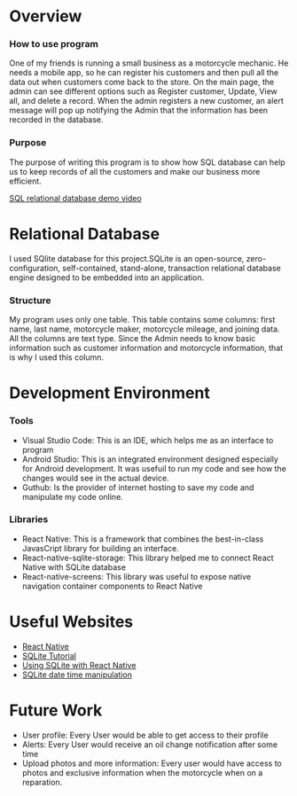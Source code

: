 # Overview


### How to use program

One of my friends is running a small business as a motorcycle mechanic. He needs a mobile app, so he can register his customers and then pull all the data out when customers come back to the store. On the main page, the admin can see different options such as Register customer, Update, View all, and delete a record. When the admin registers a new customer, an alert message will pop up notifying the Admin that the information has been recorded in the database. 

### Purpose
The purpose of writing this program is to show how SQL database can help us to keep records of all the customers and make our business more efficient. 


[SQL relational database demo video](https://youtu.be/XpJ2_NG8Z1c)

# Relational Database

I used SQlite database for this project.SQLite is an open-source, zero-configuration, self-contained, stand-alone, transaction relational database engine designed to be embedded into an application.

### Structure
My program uses only one table. This table contains some columns: first name, last name, motorcycle maker, motorcycle mileage, and joining data. All the columns are text type. Since the Admin needs to know basic information such as customer information and motorcycle information, that is why I used this column.

# Development Environment

### Tools
* Visual Studio Code: This is an IDE, which helps me as an interface to program 
* Android Studio: This is an integrated environment designed especially for Android development. It was usefuil to run my code and see how the changes would see in the actual device.
* Guthub: Is the provider of internet hosting to save my code and manipulate my code online.

### Libraries

* React Native: This is a framework that combines the best-in-class JavasCript library for building an interface.
* React-native-sqlite-storage: This library helped me to connect React Native with SQLite database
* React-native-screens: This library was useful to expose native navigation container components to React Native


# Useful Websites

* [React Native](https://reactnative.dev/)
* [SQLite Tutorial](https://www.sqlitetutorial.net/)
* [Using SQLite with React Native](https://blog.logrocket.com/using-sqlite-with-react-native/)
* [SQLite date time manipulation](https://www.tutlane.com/tutorial/sqlite/sqlite-datetime-function)


# Future Work

* User profile: Every User would be able to get access to their profile
* Alerts: Every User would receive an oil change notification after some time
* Upload photos and more information: Every user would have access to photos and exclusive information when the motorcycle when on a reparation. 
